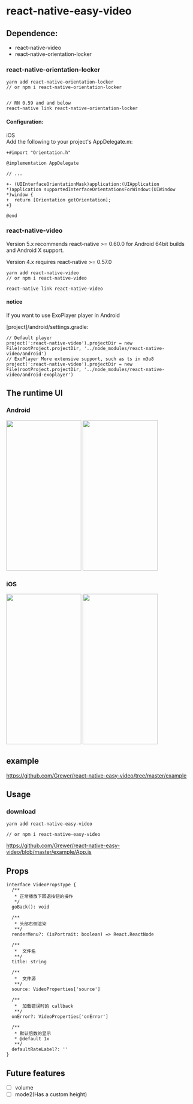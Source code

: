 # react-native-easy-video


## Dependence:
- react-native-video
- react-native-orientation-locker

### react-native-orientation-locker
```
yarn add react-native-orientation-locker
// or npm i react-native-orientation-locker


// RN 0.59 and and below
react-native link react-native-orientation-locker
```

#### Configuration:
iOS  
Add the following to your project's AppDelegate.m:

```
+#import "Orientation.h"

@implementation AppDelegate

// ...

+- (UIInterfaceOrientationMask)application:(UIApplication *)application supportedInterfaceOrientationsForWindow:(UIWindow *)window {
+  return [Orientation getOrientation];
+}

@end
```
### react-native-video

Version 5.x recommends react-native >= 0.60.0 for Android 64bit builds and Android X support.

Version 4.x requires react-native >= 0.57.0

```
yarn add react-native-video
// or npm i react-native-video

react-native link react-native-video
```


#### notice
If you want to use ExoPlayer player in Android  

[project]/android/settings.gradle:
```
// Default player
project(':react-native-video').projectDir = new File(rootProject.projectDir, '../node_modules/react-native-video/android')
// ExoPlayer More extensive support, such as ts in m3u8
project(':react-native-video').projectDir = new File(rootProject.projectDir, '../node_modules/react-native-video/android-exoplayer')
```

## The runtime UI

### Android
<p>
<img src="https://grewer.github.io/dataSave/react-native-easy-video/android.png" width="200" height="400">
<img src="https://grewer.github.io/dataSave/react-native-easy-video/android-right.png" width="200" height="400">
</p>

### iOS

<p>
<img src="https://grewer.github.io/dataSave/react-native-easy-video/iOS.png" width="200" height="400">
<img src="https://grewer.github.io/dataSave/react-native-easy-video/iOS-right.png" width="200" height="400">
</p>


## example

https://github.com/Grewer/react-native-easy-video/tree/master/example

## Usage

### download
```
yarn add react-native-easy-video

// or npm i react-native-easy-video
```

https://github.com/Grewer/react-native-easy-video/blob/master/example/App.js

## Props

```
interface VideoPropsType {
  /**
   * 正常播放下回退按钮的操作
   */
  goBack(): void

  /**
   * 头部右侧渲染
   **/
  renderMenu?: (isPortrait: boolean) => React.ReactNode

  /**
   *  文件名
   **/
  title: string

  /**
   *  文件源
   **/
  source: VideoProperties['source']

  /**
   *  加载错误时的 callback
   **/
  onError?: VideoProperties['onError']

  /**
   * 默认倍数的显示
   * @default 1x
   **/
  defaultRateLabel?: ''
}
```

## Future features

- [ ] volume  
- [ ] mode2(Has a custom height) 
